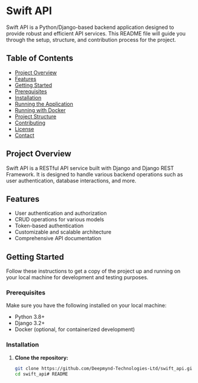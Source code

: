 # Swift API

Swift API is a Python/Django-based backend application designed to provide robust and efficient API services. This README file will guide you through the setup, structure, and contribution process for the project.

## Table of Contents

- [Project Overview](#project-overview)
- [Features](#features)
- [Getting Started](#getting-started)
- [Prerequisites](#prerequisites)
- [Installation](#installation)
- [Running the Application](#running-the-application)
- [Running with Docker](#running-with-docker)
- [Project Structure](#project-structure)
- [Contributing](#contributing)
- [License](#license)
- [Contact](#contact)

## Project Overview

Swift API is a RESTful API service built with Django and Django REST Framework. It is designed to handle various backend operations such as user authentication, database interactions, and more.

## Features

- User authentication and authorization
- CRUD operations for various models
- Token-based authentication
- Customizable and scalable architecture
- Comprehensive API documentation

## Getting Started

Follow these instructions to get a copy of the project up and running on your local machine for development and testing purposes.

### Prerequisites

Make sure you have the following installed on your local machine:

- Python 3.8+
- Django 3.2+
- Docker (optional, for containerized development)

### Installation

1. **Clone the repository:**

   ```bash
   git clone https://github.com/Deepmynd-Technologies-Ltd/swift_api.git
   cd swift_api# README
